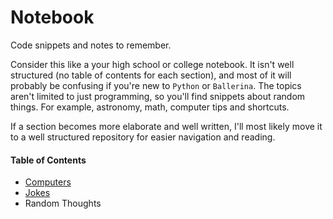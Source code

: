 # Notebook
Code snippets and notes to remember.

Consider this like a your high school or college notebook. It isn't well structured (no table of contents for each section), and most of it will probably be confusing if you're new to `Python` or `Ballerina`. The topics aren't limited to just programming, so you'll find snippets about random things. For example, astronomy, math, computer tips and shortcuts. 

If a section becomes more elaborate and well written, I'll most likely move it to a well structured repository for easier navigation and reading.

#### Table of Contents

* [Computers](../main/computers/README.md)
* [Jokes](../main/jokes/README.md)
* Random Thoughts
